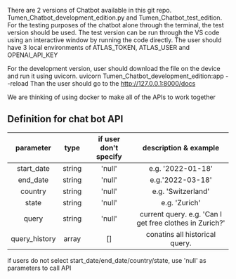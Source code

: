 There are 2 versions of Chatbot available in this git repo.
Tumen_Chatbot_development_edition.py and Tumen_Chatbot_test_edition.
For the testing purposes of the chatbot alone through the terminal, the test version should be used.
The test version can be run through the VS code using an interactive window by running the code directly.
The user should have 3 local environments of ATLAS_TOKEN, ATLAS_USER and OPENAI_API_KEY

For the development version, user should download the file on the device and run it using uvicorn.
uvicorn Tumen_Chatbot_development_edition:app --reload
Than the user should go to the http://127.0.0.1:8000/docs

We are thinking of using docker to make all of the APIs to work together

## Definition for chat bot API
|   parameter   |  type  | if user don't specify |                  description & example                  |  
|:-------------:|:------:|:---------------------:|:-------------------------------------------------------:|
|  start_date   | string |        'null'         |                    e.g. '2022-01-18'                    |  
|   end_date    | string |        'null'         |                    e.g.'2022-03-18'                     |  
|    country    | string |        'null'         |                   e.g. 'Switzerland'                    |   
|     state     | string |        'null'         |                      e.g. 'Zurich'                      |   
|     query     | string |        'null'         | current query. e.g. 'Can I get free clothes in Zurich?' |   
| query_history | array  |          []           |             conatins all historical query.              |   
if users do not select start_date/end_date/country/state, use 'null' as parameters to call API 
